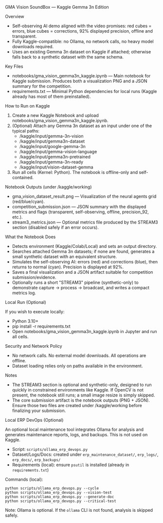 GMA Vision SoundBox — Kaggle Gemma 3n Edition

Overview

- Self-observing AI demo aligned with the video promises: red cubes = errors, blue cubes = corrections, 92% displayed precision, offline and transparent.
- Fully Kaggle-compatible: no Ollama, no network calls, no heavy model downloads required.
- Uses an existing Gemma 3n dataset on Kaggle if attached; otherwise falls back to a synthetic dataset with the same schema.

Key Files

- notebooks/gma_vision_gemma3n_kaggle.ipynb — Main notebook for Kaggle submission. Produces both a visualization PNG and a JSON summary for the competition.
- requirements.txt — Minimal Python dependencies for local runs (Kaggle already has most of them preinstalled).

How to Run on Kaggle

1) Create a new Kaggle Notebook and upload notebooks/gma_vision_gemma3n_kaggle.ipynb.
2) (Optional) Attach any Gemma 3n dataset as an input under one of the typical paths:
   - /kaggle/input/gemma-3n-vision
   - /kaggle/input/gemma3n-dataset
   - /kaggle/input/google-gemma-3n
   - /kaggle/input/gemma-vision-language
   - /kaggle/input/gemma3n-pretrained
   - /kaggle/input/gemma-3n-ready
   - /kaggle/input/vision-dataset-gemma
3) Run all cells (Kernel: Python). The notebook is offline-only and self-contained.

Notebook Outputs (under /kaggle/working)

- gma_vision_dataset_result.png — Visualization of the neural agents grid (red/blue/cyan).
- competition_submission.json — JSON summary with the displayed metrics and flags (transparent, self-observing, offline, precision_92, etc.).
- stream3_metrics.json — Optional metrics file produced by the STREAM3 section (disabled safely if an error occurs).

What the Notebook Does

- Detects environment (Kaggle/Colab/Local) and sets an output directory.
- Searches attached Gemma 3n datasets; if none are found, generates a small synthetic dataset with an equivalent structure.
- Simulates the self-observing AI: errors (red) and corrections (blue), then returns to normal (cyan). Precision is displayed at 92%.
- Saves a final visualization and a JSON artifact suitable for competition submission/evidence.
- Optionally runs a short "STREAM3" pipeline (synthetic-only) to demonstrate capture → process → broadcast, and writes a compact metrics log.

Local Run (Optional)

If you wish to execute locally:

- Python 3.10+
- pip install -r requirements.txt
- Open notebooks/gma_vision_gemma3n_kaggle.ipynb in Jupyter and run all cells.

Security and Network Policy

- No network calls. No external model downloads. All operations are offline.
- Dataset loading relies only on paths available in the environment.

Notes

- The STREAM3 section is optional and synthetic-only, designed to run quickly in constrained environments like Kaggle. If OpenCV is not present, the notebook still runs; a small image resize is simply skipped.
- The core submission artifact is the notebook outputs (PNG + JSON). Ensure those two files are created under /kaggle/working before finalizing your submission.

Local ERP DevOps (Optional)

An optional local maintenance tool integrates Ollama for analysis and generates maintenance reports, logs, and backups. This is not used on Kaggle.

- Script: `scripts/ollama_erp_devops.py`
- Dataset/Logs/Docs: created under `erp_maintenance_dataset/`, `erp_logs/`, `erp_docs/`, `erp_backups/`
- Requirements (local): ensure `psutil` is installed (already in `requirements.txt`)

Commands (local):

```
python scripts/ollama_erp_devops.py --cycle
python scripts/ollama_erp_devops.py --vision-test
python scripts/ollama_erp_devops.py --generate-doc
python scripts/ollama_erp_devops.py --critical-test
```

Note: Ollama is optional. If the `ollama` CLI is not found, analysis is skipped safely.

